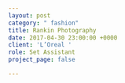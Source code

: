 ```yaml
---
layout: post
category: " fashion"
title: Rankin Photography
date: 2017-04-30 23:00:00 +0000
client: 'L’Oreal '
role: Set Assistant
project_page: false

---
```

